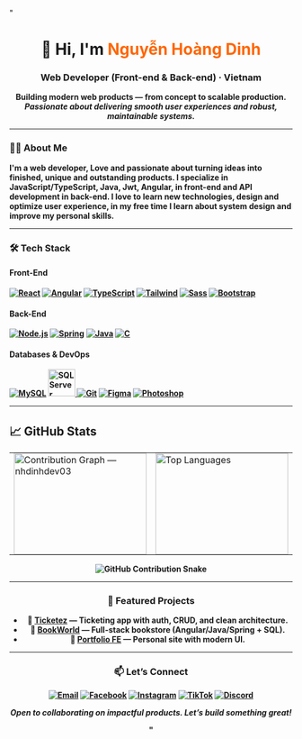 "<h1 align="center">👋 Hi, I'm <span style="color:#ff6600;">Nguyễn Hoàng Dinh</span></h1>
<h3 align="center">Web Developer (Front-end & Back-end) · Vietnam</h3>

<p align="center">
  <b>Building modern web products — from concept to scalable production.<br/>
  <i>Passionate about delivering smooth user experiences and robust, maintainable systems.</i>
</p>

---

### 👨‍💻 About Me
I'm a web developer, Love and passionate about turning ideas into finished, unique and outstanding products. I specialize in JavaScript/TypeScript, Java, Jwt, Angular, in front-end and API development in back-end. I love to learn new technologies, design and optimize user experience, in my free time I learn about system design and improve my personal skills.

---

### 🛠 Tech Stack

#### Front-End
[![React](https://skillicons.dev/icons?i=react)](https://react.dev)
[![Angular](https://skillicons.dev/icons?i=angular)](https://angular.io)
[![TypeScript](https://skillicons.dev/icons?i=ts)](https://www.typescriptlang.org)
[![Tailwind](https://skillicons.dev/icons?i=tailwind)](https://tailwindcss.com)
[![Sass](https://skillicons.dev/icons?i=sass)](https://sass-lang.com)
[![Bootstrap](https://skillicons.dev/icons?i=bootstrap)](https://getbootstrap.com)

#### Back-End
[![Node.js](https://skillicons.dev/icons?i=nodejs)](https://nodejs.org)
[![Spring](https://skillicons.dev/icons?i=spring)](https://spring.io)
[![Java](https://skillicons.dev/icons?i=java)](https://www.java.com)
[![C](https://skillicons.dev/icons?i=c)](https://en.wikipedia.org/wiki/C_(programming_language))

#### Databases & DevOps
[![MySQL](https://skillicons.dev/icons?i=mysql)](https://www.mysql.com)
<a href="https://www.microsoft.com/sql-server">
  <img src="https://upload.wikimedia.org/wikipedia/it/2/23/Sql_server_logo.png" alt="SQL Server" width="48" />
</a>
[![Git](https://skillicons.dev/icons?i=git)](https://git-scm.com)
[![Figma](https://skillicons.dev/icons?i=figma)](https://www.figma.com)
[![Photoshop](https://skillicons.dev/icons?i=ps)](https://www.adobe.com/products/photoshop.html)


---

## 📈 GitHub Stats
<div align="center">

<table align="center" style="width:100%; table-layout:fixed; border-collapse:collapse;">
  <tr>
    <td style="width:50%; padding:0 8px; vertical-align:top;">
      <img
        src="https://github-readme-activity-graph.vercel.app/graph?username=nhdinhdev03&theme=react-dark&hide_border=true"
        alt="Contribution Graph — nhdinhdev03"
        style="width:100%; height:180px; object-fit:contain;"
        loading="lazy" decoding="async"
      />
    </td>
<td style="width:50%; padding:0 8px; vertical-align:top;">
  <img
    src="https://github-readme-stats.vercel.app/api/top-langs/?username=nhdinhdev03&layout=compact&theme=tokyonight&hide_border=true&langs_count=10"
    alt="Top Languages"
    style="width:100%; height:180px; object-fit:contain;"
    loading="lazy" decoding="async"
  />
</td>

  </tr>
</table>



<!-- Snake: nhớ fork action và đổi 'OWNER/OWNER' thành user của bạn -->
<picture>
  <source media="(prefers-color-scheme: dark)" srcset="https://raw.githubusercontent.com/nhdinhdev03/nhdinhdev03/output/github-snake-dark.svg" />
  <source media="(prefers-color-scheme: light)" srcset="https://raw.githubusercontent.com/nhdinhdev03/nhdinhdev03/output/github-snake.svg" />
 <picture>
  <source media="(prefers-color-scheme: dark)" srcset="https://raw.githubusercontent.com/tobiasmeyhoefer/tobiasmeyhoefer/output/github-snake-dark.svg" />
  <source media="(prefers-color-scheme: light)" srcset="https://raw.githubusercontent.com/tobiasmeyhoefer/tobiasmeyhoefer/output/github-snake.svg" />
  <img alt="GitHub Contribution Snake" src="https://raw.githubusercontent.com/tobiasmeyhoefer/tobiasmeyhoefer/output/github-snake.svg" />
</picture>
</picture>

---

### 🚀 Featured Projects
- 🔹 [Ticketez](https://github.com/nhdinhdev03/ticketez) — Ticketing app with auth, CRUD, and clean architecture.
- 🔹 [BookWorld](https://github.com/nhdinhdev03/BookWorld) — Full-stack bookstore (Angular/Java/Spring + SQL).
- 🔹 [Portfolio FE](https://github.com/nhdinhdev03/nhdinh-profile) — Personal site with modern UI.

---

### 📫 Let’s Connect
[![Email](https://img.shields.io/badge/Email-%20-ff6953?style=flat&logo=gmail&logoColor=white)](mailto:nhdinh.dev03@gmail.com)
[![Facebook](https://img.shields.io/badge/Facebook-%20-1877F2?style=flat&logo=facebook&logoColor=white)](https://fb.com/nhdinh03)
[![Instagram](https://img.shields.io/badge/Instagram-%20-E4405F?style=flat&logo=instagram&logoColor=white)](https://instagram.com/nhdinhdz)
[![TikTok](https://img.shields.io/badge/TikTok-%20-000000?style=flat&logo=tiktok&logoColor=white)](https://www.tiktok.com/@nhdinh.dev03)
[![Discord](https://img.shields.io/badge/Discord-%20-5865F2?style=flat&logo=discord&logoColor=white)](https://discord.gg/6UbbDqKKQN)

<p align="center"><em>Open to collaborating on impactful products. Let’s build something great!</em></p>
"
